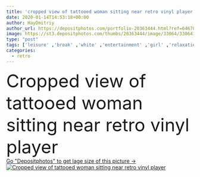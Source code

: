 ```yaml
---
title: 'cropped view of tattooed woman sitting near retro vinyl player '
date: 2020-01-14T14:53:18+00:00
author: HayDmitriy
author_url: https://depositphotos.com/portfolio-20363444.html?ref=64678756
image: https://st3.depositphotos.com/thumbs/20363444/image/33064/330641942/api_thumb_450.jpg?forcejpeg=true
type: "post"
tags: ['leisure' ,'break' ,'white' ,'entertainment' ,'girl' ,'relaxation' ,'comfortable' ,'retro' ,'vintage' ,'carpet' ,'sit' ,'resting' ,'relax' ,'home' ,'woman' ,'lifestyle' ,'music' ,'indoors' ,'listen' ,'enjoy' ,'comfort' ,'relaxing' ,'chill' ,'chilling' ,'tattoo' ,'well being' ,'partial' ,'socks' ,'tattooed' ,'Cropped' ,'mindfulness' ,'one person' ,'young adult' ,'Living Room' ,'top view' ,'Record Player' ,'vinyl records' ]
categories: 
  - retro
---
```

<div aling="center">
            <font size="60"> Cropped view of tattooed woman sitting near retro vinyl player</font>   
</div>
<div>
    <a href='https://st3.depositphotos.com/thumbs/20363444/image/33064/330641942/api_thumb_450.jpg?forcejpeg=true?ref=64678756' target=_blank > Go "Depositphotos" to get lage size of this picture ->
        <img href='https://st3.depositphotos.com/thumbs/20363444/image/33064/330641942/api_thumb_450.jpg?forcejpeg=true?ref=64678756' src='https://st3.depositphotos.com/20363444/33064/i/950/depositphotos_330641942-stock-photo-cropped-view-tattooed-woman-sitting.jpg?forcejpeg=true' alt='Cropped view of tattooed woman sitting near retro vinyl player' >
    </a>
</div>
